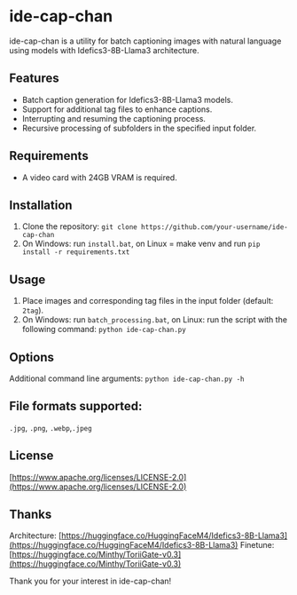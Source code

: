 # ide-cap-chan
ide-cap-chan is a utility for batch captioning images with natural language using models with Idefics3-8B-Llama3 architecture.

## Features
* Batch caption generation for Idefics3-8B-Llama3 models.
* Support for additional tag files to enhance captions.
* Interrupting and resuming the captioning process.
* Recursive processing of subfolders in the specified input folder.

## Requirements
* A video card with 24GB VRAM is required.

## Installation
1. Clone the repository: `git clone https://github.com/your-username/ide-cap-chan`
2. On Windows: run `install.bat`, on Linux = make venv and run `pip install -r requirements.txt`

## Usage
1. Place images and corresponding tag files in the input folder (default: `2tag`).
2. On Windows: run `batch_processing.bat`, on Linux: run the script with the following command: `python ide-cap-chan.py`

## Options
Additional command line arguments: `python ide-cap-chan.py -h`

## File formats supported:
`.jpg`, `.png`, `.webp`,`.jpeg`

## License
[https://www.apache.org/licenses/LICENSE-2.0](https://www.apache.org/licenses/LICENSE-2.0)


## Thanks
Architecture: [https://huggingface.co/HuggingFaceM4/Idefics3-8B-Llama3](https://huggingface.co/HuggingFaceM4/Idefics3-8B-Llama3)
Finetune: [https://huggingface.co/Minthy/ToriiGate-v0.3](https://huggingface.co/Minthy/ToriiGate-v0.3)

Thank you for your interest in ide-cap-chan!
